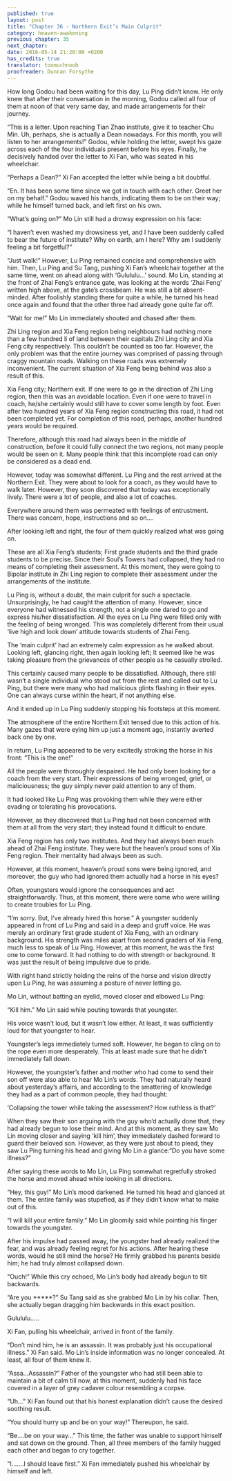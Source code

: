 ```yaml
---
published: true
layout: post
title: "Chapter 36 - Northern Exit’s Main Culprit"
category: heaven-awakening
previous_chapter: 35
next_chapter:
date: 2016-05-14 21:20:00 +0200
has_credits: true
translator: toomuchnoob
proofreader: Duncan Forsythe
---
```

How long Godou had been waiting for this day, Lu Ping didn’t know. He only knew that after their conversation in the morning, Godou called all four of them at noon of that very same day, and made arrangements for their journey.

“This is a letter. Upon reaching Tian Zhao institute, give it to teacher Chu Min. Uh, perhaps, she is actually a Dean nowadays. For this month, you will listen to her arrangements!” Godou, while holding the letter, swept his gaze across each of the four individuals present before his eyes. Finally, he decisively handed over the letter to Xi Fan, who was seated in his wheelchair.
<!--more-->

“Perhaps a Dean?” Xi Fan accepted the letter while being a bit doubtful.

“En. It has been some time since we got in touch with each other. Greet her on my behalf.” Godou waved his hands, indicating them to be on their way; while he himself turned back, and left first on his own.

“What’s going on?” Mo Lin still had a drowsy expression on his face:

“I haven’t even washed my drowsiness yet, and I have been suddenly called to bear the future of institute? Why on earth, am I here? Why am I suddenly feeling a bit forgetful?”

“Just walk!” However, Lu Ping remained concise and comprehensive with him. Then, Lu Ping and Su Tang, pushing Xi Fan’s wheelchair together at the same time, went on ahead along with ‘Gulululu…’ sound.  Mo Lin, standing at the front of Zhai Feng’s entrance gate, was looking at the words ‘Zhai Feng’ written high above, at the gate’s crossbeam. He was still a bit absent-minded. After foolishly standing there for quite a while, he turned his head once again and found that the other three had already gone quite far off.

“Wait for me!” Mo Lin immediately shouted and chased after them.

Zhi Ling region and Xia Feng region being neighbours had nothing more than a few hundred li of land between their capitals Zhi Ling city and Xia Feng city respectively. This couldn’t be counted as too far. However, the only problem was that the entire journey was comprised of passing through craggy mountain roads. Walking on these roads was extremely inconvenient. The current situation of Xia Feng being behind was also a result of this.

Xia Feng city; Northern exit. If one were to go in the direction of Zhi Ling region, then this was an avoidable location. Even if one were to travel in coach, he/she certainly would still have to cover some length by foot. Even after two hundred years of Xia Feng region constructing this road, it had not been completed yet. For completion of this road, perhaps, another hundred years would be required.

Therefore, although this road had always been in the middle of construction, before it could fully connect the two regions, not many people would be seen on it. Many people think that this incomplete road can only be considered as a dead end.

However, today was somewhat different. Lu Ping and the rest arrived at the Northern Exit. They were about to look for a coach, as they would have to walk later. However, they soon discovered that today was exceptionally lively. There were a lot of people, and also a lot of coaches.     

Everywhere around them was permeated with feelings of entrustment. There was concern, hope, instructions and so on….

After looking left and right, the four of them quickly realized what was going on.

These are all Xia Feng’s students; First grade students and the third grade students to be precise. Since their Soul’s Towers had collapsed, they had no means of completing their assessment. At this moment, they were going to Bipolar institute in Zhi Ling region to complete their assessment under the arrangements of the institute.

Lu Ping is, without a doubt, the main culprit for such a spectacle. Unsurprisingly, he had caught the attention of many. However, since everyone had witnessed his strength, not a single one dared to go and express his/her dissatisfaction. All the eyes on Lu Ping were filled only with the feeling of being wronged. This was completely different from their usual ‘live high and look down’ attitude towards students of Zhai Feng.

The ‘main culprit’ had an extremely calm expression as he walked about. Looking left, glancing right, then again looking left; It seemed like he was taking pleasure from the grievances of other people as he casually strolled.

This certainly caused many people to be dissatisfied. Although, there still wasn’t a single individual who stood out from the rest and called out to Lu Ping, but there were many who had malicious glints flashing in their eyes. One can always curse within the heart, if not anything else.

And it ended up in Lu Ping suddenly stopping his footsteps at this moment.

The atmosphere of the entire Northern Exit tensed due to this action of his. Many gazes that were eying him up just a moment ago, instantly averted back one by one.

In return, Lu Ping appeared to be very excitedly stroking the horse in his front: “This is the one!”

All the people were thoroughly despaired. He had only been looking for a coach from the very start. Their expressions of being wronged, grief, or maliciousness; the guy simply never paid attention to any of them.

It had looked like Lu Ping was provoking them while they were either evading or tolerating his provocations.

However, as they discovered that Lu Ping had not been concerned with them at all from the very start; they instead found it difficult to endure.

Xia Feng region has only two institutes. And they had always been much ahead of Zhai Feng institute. They were but the heaven’s proud sons of Xia Feng region. Their mentality had always been as such.

However, at this moment, heaven’s proud sons were being ignored, and moreover, the guy who had ignored them actually had a horse in his eyes?

Often, youngsters would ignore the consequences and act straightforwardly. Thus, at this moment, there were some  who were willing to create troubles for Lu Ping.

“I’m sorry. But, I’ve already hired this horse.” A youngster suddenly appeared in front of Lu Ping and said in a deep and gruff voice. He was merely an ordinary first grade student of Xia Feng, with an ordinary background. His strength was miles apart from second graders of Xia Feng, much less to speak of Lu Ping. However, at this moment, he was the first one to come forward. It had nothing to do with strength or background. It was just the result of being impulsive due to pride.

With right hand strictly holding the reins of the horse and vision directly upon Lu Ping, he was assuming a posture of never letting go.

Mo Lin, without batting an eyelid, moved closer and elbowed Lu Ping:

“Kill him.” Mo Lin said while pouting towards that youngster.

His voice wasn’t loud, but it wasn’t low either. At least, it was sufficiently loud for that youngster to hear.

Youngster’s legs immediately turned soft. However, he began to cling on to the rope even more desperately. This at least made sure that he didn’t immediately fall down.

However, the youngster’s father and mother who had come to send their son off were also able to hear Mo Lin’s words. They had naturally heard about yesterday’s affairs, and according to the smattering of knowledge they had as a part of common people, they had thought:

‘Collapsing the tower while taking the assessment? How ruthless is that?’

 When they saw their son arguing with the guy who’d actually done that, they had already begun to lose their mind. And at this moment, as they saw Mo Lin moving closer and saying ‘kill him’, they immediately dashed forward to guard their beloved son. However, as they were just about to plead, they saw Lu Ping turning his head and giving Mo Lin a glance:“Do you have some illness?”

After saying these words to Mo Lin, Lu Ping somewhat regretfully stroked the horse and moved ahead while looking in all directions.

“Hey, this guy!” Mo Lin’s mood darkened. He turned his head and glanced at them. The entire family was stupefied, as if they didn’t know what to make out of this.

“I will kill your entire family.” Mo Lin gloomily said while pointing his finger towards the youngster.

After his impulse had passed away, the youngster had already realized the fear, and was already feeling regret for his actions. After hearing these words, would he still mind the horse? He firmly grabbed his parents beside him; he had truly almost collapsed down.

“Ouch!” While this cry echoed, Mo Lin’s body had already begun to tilt backwards.

“Are you *****?” Su Tang said as she grabbed Mo Lin by his collar. Then, she actually began dragging him backwards in this exact position.  

Gulululu…..

Xi Fan, pulling his wheelchair, arrived in front of the family.

“Don’t mind him, he is an assassin. It was probably just his occupational illness.” Xi Fan said. Mo Lin’s inside information was no longer concealed. At least, all four of them knew it.

“Assa...Assassin?” Father of the youngster who had still been able to maintain a bit of calm till now, at this moment, suddenly had his face covered in a layer of grey cadaver colour resembling a corpse.

“Uh…” Xi Fan found out that his honest explanation didn’t cause the desired soothing result.

“You should hurry up and be on your way!” Thereupon, he said.

“Be….be on your way…” This time, the father was unable to support himself and sat down on the ground. Then, all three members of the family hugged each other and began to cry together.

“I…….I should leave first.” Xi Fan immediately pushed his wheelchair by himself and left.
